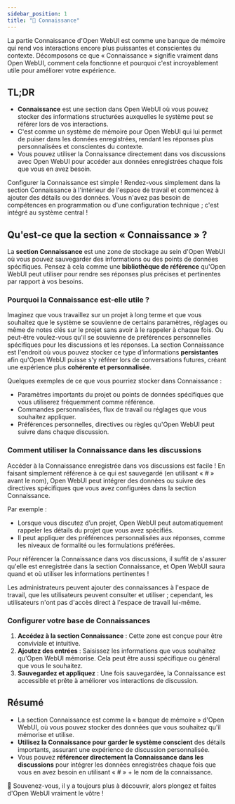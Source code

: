 ```yaml
---
sidebar_position: 1
title: "🧠 Connaissance"
---
```


 La partie Connaissance d'Open WebUI est comme une banque de mémoire qui rend vos interactions encore plus puissantes et conscientes du contexte. Décomposons ce que « Connaissance » signifie vraiment dans Open WebUI, comment cela fonctionne et pourquoi c'est incroyablement utile pour améliorer votre expérience.

## TL;DR

- **Connaissance** est une section dans Open WebUI où vous pouvez stocker des informations structurées auxquelles le système peut se référer lors de vos interactions.
- C'est comme un système de mémoire pour Open WebUI qui lui permet de puiser dans les données enregistrées, rendant les réponses plus personnalisées et conscientes du contexte.
- Vous pouvez utiliser la Connaissance directement dans vos discussions avec Open WebUI pour accéder aux données enregistrées chaque fois que vous en avez besoin.

Configurer la Connaissance est simple ! Rendez-vous simplement dans la section Connaissance à l'intérieur de l'espace de travail et commencez à ajouter des détails ou des données. Vous n'avez pas besoin de compétences en programmation ou d'une configuration technique ; c'est intégré au système central !

## Qu'est-ce que la section « Connaissance » ?

La **section Connaissance** est une zone de stockage au sein d'Open WebUI où vous pouvez sauvegarder des informations ou des points de données spécifiques. Pensez à cela comme une **bibliothèque de référence** qu'Open WebUI peut utiliser pour rendre ses réponses plus précises et pertinentes par rapport à vos besoins.

### Pourquoi la Connaissance est-elle utile ?

Imaginez que vous travaillez sur un projet à long terme et que vous souhaitez que le système se souvienne de certains paramètres, réglages ou même de notes clés sur le projet sans avoir à le rappeler à chaque fois. Ou peut-être voulez-vous qu'il se souvienne de préférences personnelles spécifiques pour les discussions et les réponses. La section Connaissance est l'endroit où vous pouvez stocker ce type d’informations **persistantes** afin qu'Open WebUI puisse s'y référer lors de conversations futures, créant une expérience plus **cohérente et personnalisée**.

Quelques exemples de ce que vous pourriez stocker dans Connaissance :

- Paramètres importants du projet ou points de données spécifiques que vous utiliserez fréquemment comme référence.
- Commandes personnalisées, flux de travail ou réglages que vous souhaitez appliquer.
- Préférences personnelles, directives ou règles qu'Open WebUI peut suivre dans chaque discussion.

### Comment utiliser la Connaissance dans les discussions

Accéder à la Connaissance enregistrée dans vos discussions est facile ! En faisant simplement référence à ce qui est sauvegardé (en utilisant « # » avant le nom), Open WebUI peut intégrer des données ou suivre des directives spécifiques que vous avez configurées dans la section Connaissance.

Par exemple :

- Lorsque vous discutez d’un projet, Open WebUI peut automatiquement rappeler les détails du projet que vous avez spécifiés.
- Il peut appliquer des préférences personnalisées aux réponses, comme les niveaux de formalité ou les formulations préférées.

Pour référencer la Connaissance dans vos discussions, il suffit de s'assurer qu'elle est enregistrée dans la section Connaissance, et Open WebUI saura quand et où utiliser les informations pertinentes !

Les administrateurs peuvent ajouter des connaissances à l'espace de travail, que les utilisateurs peuvent consulter et utiliser ; cependant, les utilisateurs n'ont pas d'accès direct à l'espace de travail lui-même.

### Configurer votre base de Connaissances

1. **Accédez à la section Connaissance** : Cette zone est conçue pour être conviviale et intuitive.
2. **Ajoutez des entrées** : Saisissez les informations que vous souhaitez qu'Open WebUI mémorise. Cela peut être aussi spécifique ou général que vous le souhaitez.
3. **Sauvegardez et appliquez** : Une fois sauvegardée, la Connaissance est accessible et prête à améliorer vos interactions de discussion.

## Résumé

- La section Connaissance est comme la « banque de mémoire » d'Open WebUI, où vous pouvez stocker des données que vous souhaitez qu'il mémorise et utilise.
- **Utilisez la Connaissance pour garder le système conscient** des détails importants, assurant une expérience de discussion personnalisée.
- Vous pouvez **référencer directement la Connaissance dans les discussions** pour intégrer les données enregistrées chaque fois que vous en avez besoin en utilisant « # » + le nom de la connaissance.

🌟 Souvenez-vous, il y a toujours plus à découvrir, alors plongez et faites d'Open WebUI vraiment le vôtre !
